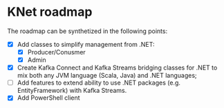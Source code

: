 # KNet roadmap

The roadmap can be synthetized in the following points:

* [X] Add classes to simplify management from .NET:
  * [X] Producer/Conusmer
  * [X] Admin
  
* [X] Create Kafka Connect and Kafka Streams bridging classes for .NET to mix both any JVM language (Scala, Java) and .NET languages;
* [ ] Add features to extend ability to use .NET packages (e.g. EntityFramework) with Kafka Streams.
* [X] Add PowerShell client
